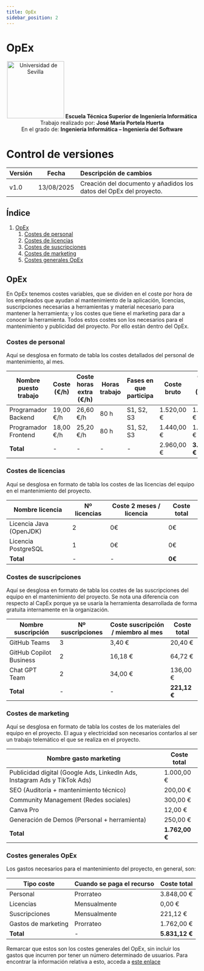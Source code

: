 ```yaml
---
title: OpEx
sidebar_position: 2
---
```


# OpEx

<p align="center">
  <img src="/img/universidad-de-sevilla-logo.png" alt="Universidad de Sevilla" width="150"/>
  <strong>Escuela Técnica Superior de Ingeniería Informática</strong><br/>
  Trabajo realizado por: <strong>José María Portela Huerta</strong><br/>
  En el grado de: <strong>Ingeniería Informática – Ingeniería del Software</strong>
</p>

# Control de versiones

| Versión | Fecha | Descripción de cambios |
| ----- | ----- | :---- |
| v1.0 | 13/08/2025 | Creación del documento y añadidos los datos del OpEx del proyecto. |

## Índice

1. [OpEx](#opex)
    1. [Costes de personal](#costes-de-personal)
    2. [Costes de licencias](#costes-de-licencias)
    3. [Costes de suscripciones](#costes-de-suscripciones)
    4. [Costes de marketing](#costes-de-marketing)
    5. [Costes generales OpEx](#costes-generales-opex)


## OpEx

En OpEx tenemos costes variables, que se dividen en el coste por hora de los empleados que ayudan al mantenimiento de la aplicación, licencias, suscripciones necesarias a herramientas y material necesario para mantener la herramienta; y los costes que tiene el marketing para dar a conocer la herramienta. Todos estos costes son los necesarios para el mantenimiento y publicidad del proyecto. Por ello están dentro del OpEx.

### Costes de personal

Aquí se desglosa en formato de tabla los costes detallados del personal de mantenimiento, al mes.

| Nombre puesto trabajo | Coste (€/h) | Coste horas extra (€/h) | Horas trabajo | Fases en que participa | Coste bruto | Coste total (IRPF + SS) |
| ----- | ----- | ----- | ----- | ----- | ----- | ----- |
| Programador Backend | 19,00 €/h | 26,60 €/h | 80 h | S1, S2, S3 | 1.520,00 € | 1.976,00 € |
| Programador Frontend | 18,00 €/h | 25,20 €/h | 80 h | S1, S2, S3 | 1.440,00 € | 1.872,00 € |
| **Total** | - | - | - | - | 2.960,00 € | **3.848,00 €** |


### Costes de licencias

Aquí se desglosa en formato de tabla los costes de las licencias del equipo en el mantenimiento del proyecto.

| Nombre licencia | Nº licencias | Coste 2 meses / licencia | Coste total |
| ----- | ----- | ----- | ----- |
| Licencia Java (OpenJDK) | 2 | 0€ | 0€ |
| Licencia PostgreSQL | 1 | 0€ | 0€ |
| **Total** | - | - | **0€** |

### Costes de suscripciones

Aquí se desglosa en formato de tabla los costes de las suscripciones del equipo en el mantenimiento del proyecto. Se nota una diferencia con respecto al CapEx porque ya se usaría la herramienta desarrollada de forma gratuita internamente en la organización.

| Nombre suscripción | Nº suscripciones | Coste suscripción / miembro al mes | Coste total |
| ----- | ----- | ----- | ----- |
| GitHub Teams | 3 | 3,40 € | 20,40 € |
| GitHub Copilot Business | 2 | 16,18 € | 64,72 € |
| Chat GPT Team | 2 | 34,00 € | 136,00 € |
| **Total** | - | - | **221,12 €** |


### Costes de marketing

Aquí se desglosa en formato de tabla los costes de los materiales del equipo en el proyecto. El agua y electricidad son necesarios contarlos al ser un trabajo telemático el que se realiza en el proyecto.

| Nombre gasto marketing | Coste total |
| ------ | ------ |
| Publicidad digital (Google Ads, LinkedIn Ads, Instagram Ads y TikTok Ads) | 1.000,00 € |
| SEO (Auditoría + mantenimiento técnico) | 200,00 € |
| Community Management (Redes sociales) | 300,00 € |
| Canva Pro | 12,00 € |
| Generación de Demos (Personal + herramienta) | 250,00 € |
| **Total** | **1.762,00 €** |


### Costes generales OpEx

Los gastos necesarios para el mantenimiento del proyecto, en general, son:

| Tipo coste | Cuando se paga el recurso | Coste total |
| ----- | ----- | ----- |
| Personal | Prorrateo | 3.848,00 € |
| Licencias | Mensualmente | 0,00 € |
| Suscripciones | Mensualmente | 221,12 € |
| Gastos de marketing | Prorrateo | 1.762,00 € |
| **Total** | - | **5.831,12 €** |

Remarcar que estos son los costes generales del OpEx, sin incluir los gastos que incurren por tener un número determinado de usuarios. Para encontrar la información relativa a esto, acceda a [este enlace](/docs/planificacion/lineas-base/costes/estimacion_usuarios.md)